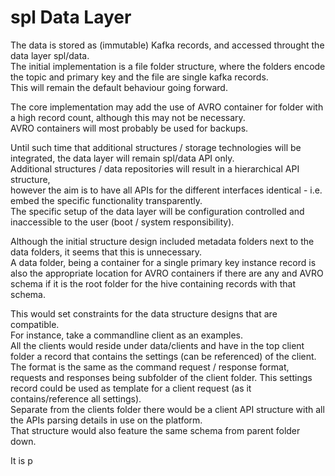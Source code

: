 # spl Data Layer

The data is stored as (immutable) Kafka records, and accessed throught the data layer spl/data.  
The initial implementation is a file folder structure, where the folders encode the topic and primary key
and the file are single kafka records.  
This will remain the default behaviour going forward.

The core implementation may add the use of AVRO container for folder with a high record count, although this may not be necessary.  
AVRO containers will most probably be used for backups.

Until such time that additional structures / storage technologies will be integrated, the data layer will remain spl/data API only.  
Additional structures / data repositories will result in a hierarchical API structure,  
however the aim is to have all APIs for the different interfaces identical - i.e. embed the specific functionality transparently.  
The specific setup of the data layer will be configuration controlled and inaccessible to the user (boot / system responsibility).

Although the initial structure design included metadata folders next to the data folders, it seems that this is unnecessary.  
A data folder, being a container for a single primary key instance record is also the appropriate location for AVRO containers
if there are any and AVRO schema if it is the root folder for the hive containing records with that schema.  

This would set constraints for the data structure designs that are compatible.  
For instance, take a commandline client as an examples.  
All the clients would reside under data/clients and have in the top client folder a record that contains the settings (can be referenced) of the client.  
The format is the same as the command  request / response format, requests and responses being subfolder of the client folder.
This settings record could be used as template for a client request (as it contains/reference all settings).  
Separate from the clients folder there would be a client API structure with all the APIs parsing details in use on the platform.  
That structure would also feature the same schema from parent folder down.

It is p
